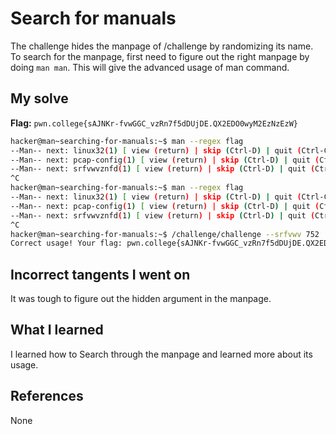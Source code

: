 # Search for manuals
The challenge hides the manpage of /challenge by randomizing its name. To search for the manpage, first need to figure out the right manpage by doing `man man`. This will give the advanced usage of man command.
## My solve
**Flag:** `pwn.college{sAJNKr-fvwGGC_vzRn7f5dDUjDE.QX2EDO0wyM2EzNzEzW}`

```bash
hacker@man~searching-for-manuals:~$ man --regex flag
--Man-- next: linux32(1) [ view (return) | skip (Ctrl-D) | quit (Ctrl-C) ]
--Man-- next: pcap-config(1) [ view (return) | skip (Ctrl-D) | quit (Ctrl-C) ]
--Man-- next: srfvwvznfd(1) [ view (return) | skip (Ctrl-D) | quit (Ctrl-C) ]
^C
hacker@man~searching-for-manuals:~$ man --regex flag
--Man-- next: linux32(1) [ view (return) | skip (Ctrl-D) | quit (Ctrl-C) ]
--Man-- next: pcap-config(1) [ view (return) | skip (Ctrl-D) | quit (Ctrl-C) ]
--Man-- next: srfvwvznfd(1) [ view (return) | skip (Ctrl-D) | quit (Ctrl-C) ]
^C
hacker@man~searching-for-manuals:~$ /challenge/challenge --srfvwv 752
Correct usage! Your flag: pwn.college{sAJNKr-fvwGGC_vzRn7f5dDUjDE.QX2EDO0wyM2EzNzEzW}
```
## Incorrect tangents I went on
It was tough to figure out the hidden argument in the manpage.
## What I learned
I learned how to Search through the manpage and learned more about its usage.
## References 
None
